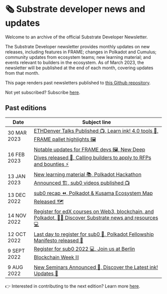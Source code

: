 # 🗞 Substrate developer news and updates

Welcome to an archive of the official Substrate Developer Newsletter.

The Substrate Developer newsletter provides monthly updates on new releases, including features in FRAME; changes in Polkadot and Cumulus; community updates from ecosystem teams; new learning material; and events relevant to builders in the ecosystem. As of March 2023, the newsletter will be published at the end of each month, covering updates from that month.

This page renders past newsletters published to [this Github repository](https://github.com/substrate-developer-hub/newsletter).

Not yet subscribed? Subscribe [here](https://substrate.io/ecosystem/connect/newsletter/).

## Past editions

| Date | Subject line |
| ------ | ----- |
| 30 MAR 2023 | [ETHDenver Talks Published 📺, Learn ink! 4.0 tools  🦑, FRAME pallet highlights 🖼](/content/2023-03-substrate-newsletter.md) |
| 16 FEB 2023 | [Notable updates for FRAME devs 🖼, New Deep Dives released 🤿, Calling builders to apply to RFPs and bounties ⚡️](/content/2023-02-substrate-newsletter.md) |
| 13 JAN 2023 | [New learning material 📚, Polkadot Hackathon Announced 🏗️, sub0 videos published 📺](/content/2023-01-substrate-newsletter.md) |
| 13 DEC 2022 | [sub0 recap ⏪, Polkadot & Kusama Ecosystem Map Released 🗺️](/content/2022-12-substrate-newsletter.md) |
| 14 NOV 2022 | [Register for edX courses on Web3, blockchain, and Polkadot, 🧑‍🎓 Discover Substrate news and resources 💻 ](/content/2022-11-substrate-newsletter.md) |
| 12 OCT 2022 | [Last day to register for sub0 📝, Polkadot Fellowship Manifesto released 📘](/content/2022-10-substrate-newsletter.md) |
| 9 SEPT 2022 | [Register for sub0 2022 💻, Join us at Berlin Blockchain Week ⛓️](/content/2022-09-substrate-newsletter.md) |
| 9 AUG 2022 | [New Seminars Announced 📆, Discover the Latest ink! Updates 🦑](/content/2022-08-substrate-newsletter.md) |

👉 Interested in contributing to the next edition? Learn more [here](README.md).

